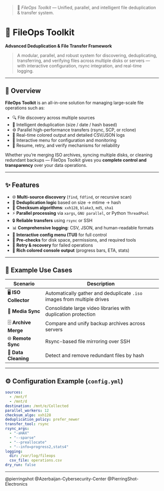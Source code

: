>🔧 *FileOps Toolkit* — Unified, parallel, and intelligent file deduplication &amp; transfer system.

# 🧩 FileOps Toolkit
**Advanced Deduplication & File Transfer Framework**

> A modular, parallel, and robust system for discovering, deduplicating, transferring, and verifying files across multiple disks or servers — with interactive configuration, rsync integration, and real-time logging.

---

## 🚀 Overview

**FileOps Toolkit** is an all-in-one solution for managing large-scale file operations such as:

- 🔍 File discovery across multiple sources
- 🧠 Intelligent deduplication (size / date / hash based)
- ⚙️ Parallel high-performance transfers (rsync, SCP, or rclone)
- 🧾 Real-time colored output and detailed CSV/JSON logs
- 🧰 Interactive menu for configuration and monitoring
- 🔁 Resume, retry, and verify mechanisms for reliability

Whether you’re merging ISO archives, syncing multiple disks, or cleaning redundant backups —
FileOps Toolkit gives you **complete control and transparency** over your data operations.

---

## ✨ Features

- 🌐 **Multi-source discovery** (`find`, `fdfind`, or recursive scan)
- 💾 **Deduplication logic** based on size → mtime → hash
- 🧮 **Checksum algorithms**: `xxh128`, `blake3`, `md5`, `sha1`
- ⚡ **Parallel processing** via `xargs`, `GNU parallel`, or Python `ThreadPool`
- 🔒 **Reliable transfers** using `rsync` or SSH
- 📊 **Comprehensive logging**: CSV, JSON, and human-readable formats
- 🧱 **Interactive config menu (TUI)** for full control
- 🧯 **Pre-checks** for disk space, permissions, and required tools
- 🧠 **Retry & recovery** for failed operations
- 💬 **Rich colored console output** (progress bars, ETA, stats)

---

## 🧰 Example Use Cases

| Scenario | Description |
|-----------|--------------|
| 🖥️ **ISO Collector** | Automatically gather and deduplicate `.iso` images from multiple drives |
| 🎥 **Media Sync** | Consolidate large video libraries with duplication protection |
| 🗄️ **Archive Merge** | Compare and unify backup archives across servers |
| 🌐 **Remote Sync** | Rsync-based file mirroring over SSH |
| 📁 **Data Cleaning** | Detect and remove redundant files by hash |

---

## ⚙️ Configuration Example (`config.yml`)

```yaml
sources:
  - /mnt/f
  - /mnt/d
destination: /mnt/e/Collected
parallel_workers: 12
checksum_algo: xxh128
deduplication_policy: prefer_newer
transfer_tool: rsync
rsync_args:
  - "-aHAX"
  - "--sparse"
  - "--preallocate"
  - "--info=progress2,stats4"
logging:
  dir: /var/log/fileops
  csv_file: operations.csv
dry_run: false
```
---
@pierringshot
@Azerbaijan-Cybersecurity-Center
@PierringShot-Electronics